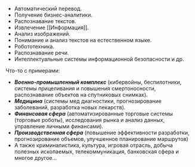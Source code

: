 - Автоматический перевод.
- Получение бизнес-аналитики.
- Распознавание текстов.
- Извлечение [[Информация]].
- Анализ изображений.
- Понимание и анализ текстов на естественном языке.
- Робототехника.
- Распознавание речи.
- Интеллектуальные системы информационной безопасности и др.

Что-то с примерами:
- ***Военно-промышленный комплекс*** (кибервойны, беспилотники, системы прицеливания и повышения смертоносности, распознавание объектов на спутниковых снимках).
- ***Медицина*** (системы мед диагностики, прогнозирование заболеваний, разработка новых лекарств).
- ***Финансовая сфера*** (автоматизированные торговые системы (торговые роботы), исследования рынка и анализ данных, управление личными финансами).
- ***Производственная сфера*** (повышение эффективности разработки, прогнозирование объемов, улучшенное планирование маршрутов)
- А также криминалистика, культура, игровая отрасль, добыча полезных ископаемых, телекоммуникация, банковская сфера и многое другое...
